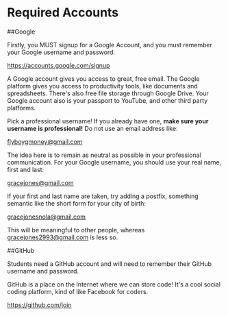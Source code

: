 # Required Accounts

##Google

Firstly, you MUST signup for a Google Account, and you must remember your Google username and password.

https://accounts.google.com/signup

A Google account gives you access to great, free email. The Google platform gives you access to productivity tools, like documents and spreadsheets. There's also free file storage through Google Drive. Your Google account also is your passport to YouTube, and other third party platforms.

Pick a professional username! If you already have one, **make sure your username is professional!** Do not use an email address like:

flyboygmoney@gmail.com

The idea here is to remain as neutral as possible in your professional communication. For your Google username, you should use your real name, first and last:

gracejones@gmail.com

If your first and last name are taken, try adding a postfix, something semantic like the short form for your city of birth:

gracejonesnola@gmail.com

This will be meaningful to other people, whereas gracejones2993@gmail.com is less so.

##GitHub

Students need a GitHub account and will need to remember their GitHub username and password.

GitHub is a place on the Internet where we can store code! It's a cool social coding platform, kind of like Facebook for coders.

https://github.com/join
